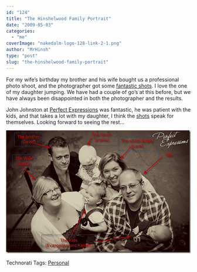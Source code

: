 ```yaml
---
id: "124"
title: "The Hinshelwood Family Portrait"
date: "2009-05-03"
categories: 
  - "me"
coverImage: "nakedalm-logo-128-link-2-1.png"
author: "MrHinsh"
type: "post"
slug: "the-hinshelwood-family-portrait"
---
```


For my wife’s birthday my brother and his wife bought us a professional photo shoot, and the photographer got some [fantastic shots](http://perfectexpressions.co.uk/blog/2009/05/the-hinshelwood-family-portrait-shoot/). I love the one of my daughter jumping. We have had a couple of go’s at this before, but we have always been disappointed in both the photographer and the results.

John Johnston at [Perfect Expressions](http://www.perfectexpressions.co.uk) was fantastic, he was patient with the kids, and that takes a lot with my daughter, I think the [shots](http://perfectexpressions.co.uk/blog/2009/05/the-hinshelwood-family-portrait-shoot/) speak for themselves. Looking forward to seeing the rest…

[![image](images/TheHinshelwoodFamily_13C24-image_11-1-2.png)](http://perfectexpressions.co.uk/blog/2009/05/the-hinshelwood-family-portrait-shoot/)

Technorati Tags: [Personal](http://technorati.com/tags/Personal)


